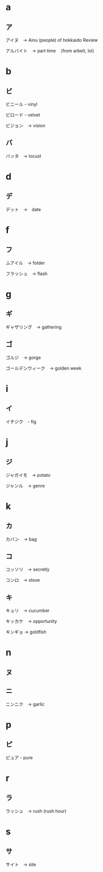 # a

## ア

アイヌ　→ Ainu (people) of hokkaido
Review

アルバイト　→ part time　（from arbeit, lol)

# b

## ビ

ビニール - vinyl

ビロード - velvet

ビジョン　→ vision

## バ

バッタ　→ locust

# d

## デ

デット　→　date

# f

## フ

ふアイル　→ folder

フラッシュ　→ flash

# g

## ギ

ギャザリング　→ gathering

## ゴ

ゴルジ　→ gorge

ゴールデンウィーク　→ golden week

# i

## イ

イチジク　- fig

# j

## ジ

ジャガイモ　→ potato

ジャンル　→ genre

# k

## カ

カバン　→ bag

## コ

コッソリ　→ secretly

コンロ　→ stove

## キ

キュリ　→ cucumber

キッカケ　→ opportunity

キンギョ → goldfish

# n

## ヌ

## ニ

ニンニク　→ garlic

# p

## ピ

ピュア - pure

# r

## ラ

ラッシュ　→ rush (rush hour)

# s

## サ

サイト　→ site